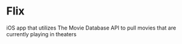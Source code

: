 # Flix
iOS app that utilizes The Movie Database API to pull movies that are currently playing in theaters
